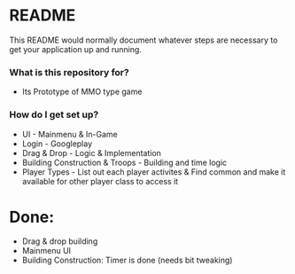 # README #

This README would normally document whatever steps are necessary to get your application up and running.

### What is this repository for? ###

* Its Prototype of MMO type game

### How do I get set up? ###

* UI 		- Mainmenu & In-Game
* Login		- Googleplay
* Drag & Drop	- Logic & Implementation
* Building
  Construction &
  Troops 		- Building and time logic
* Player Types 	- List out each player activites &
		  			Find common and make it available for 
		  			other player class to access it

Done:
=====
* Drag & drop building
* Mainmenu UI
* Building Construction: Timer is done (needs bit tweaking)